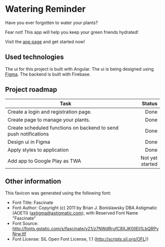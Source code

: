 # Watering Reminder

Have you ever forgotten to water your plants?

Fear not! This app will help you keep your green friends hydrated!

Visit the [app page](https://watering-reminder.web.app/) and get started now!

## Used technologies

The ui for this project is built with Angular. The ui is being designed using [Figma](https://www.figma.com/file/D3py4Q4mKpX9hQksQ4qvuQ/Watering-Reminder?node-id=47909%3A2). The backend is built with Firebase.

## Project roadmap

| Task                                                             |          Status |
|------------------------------------------------------------------|----------------:|
| Create a login and registration page.                            |            Done |
| Create page to manage your plants.                               |            Done |
| Create scheduled functions on backend to send push notifications |            Done |
| Design ui in Figma                                               |            Done |
| Apply styles to application                                      |            Done |
| Add app to Google Play as TWA                                    | Not yet started |

## Other information

This favicon was generated using the following font:
- Font Title: Fascinate
- Font Author: Copyright (c) 2011 by Brian J. Bonislawsky DBA Astigmatic (AOETI) (astigma@astigmatic.com), with Reserved Font Name "Fascinate"
- Font Source: http://fonts.gstatic.com/s/fascinate/v21/z7NWdRrufC8XJK0IIEli1LbQRPyNrw.ttf
- Font License: SIL Open Font License, 1.1 (http://scripts.sil.org/OFL))